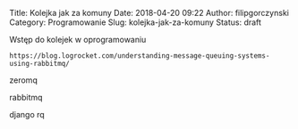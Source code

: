 Title: Kolejka jak za komuny
Date: 2018-04-20 09:22
Author: filipgorczynski
Category: Programowanie
Slug: kolejka-jak-za-komuny
Status: draft

Wstęp do kolejek w oprogramowaniu

`https://blog.logrocket.com/understanding-message-queuing-systems-using-rabbitmq/`

zeromq

rabbitmq

django rq

 

